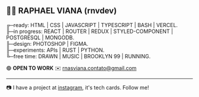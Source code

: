 👨‍🚀 RAPHAEL VIANA (rnvdev) <br>
---
╔─ready: HTML | CSS | JAVASCRIPT | TYPESCRIPT | BASH | VERCEL.<br>
╟─in progress: REACT | ROUTER | REDUX | STYLED-COMPONENT | POSTGRESQL | MONGODB.<br>
╟─design: PHOTOSHOP | FIGMA.<br>
╟─experiments: APIs | RUST | PYTHON.<br>
╚─free time: DRAWN | MUSIC | BROOKLYN 99 | RUNNING.<br>

🟢  **OPEN TO WORK**
✉️ rnasviana.contato@gmail.com

---

📷 I have a project at <a href="http://instagram.com/rnvdev>instagram">instagram</a>, it's tech cards. Follow me!
